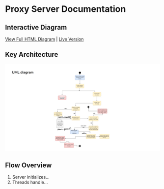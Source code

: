 # Proxy Server Documentation

## Interactive Diagram
[View Full HTML Diagram](proxy_diagram.html) | [Live Version](https://devopriyanshu.github.io/MultiThreadedProxyServer/proxy_diagram.html)

## Key Architecture
![Simplified Diagram](/docs/UML%20(1).JPG)

## Flow Overview
1. Server initializes...
2. Threads handle...

